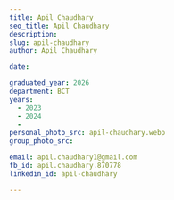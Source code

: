 ```yaml
---
title: Apil Chaudhary
seo_title: Apil Chaudhary
description: 
slug: apil-chaudhary
author: Apil Chaudhary

date: 

graduated_year: 2026
department: BCT
years:
  - 2023
  - 2024
  - 
personal_photo_src: apil-chaudhary.webp
group_photo_src: 

email: apil.chaudhary1@gmail.com
fb_id: apil.chaudhary.870778
linkedin_id: apil-chaudhary

---
```


